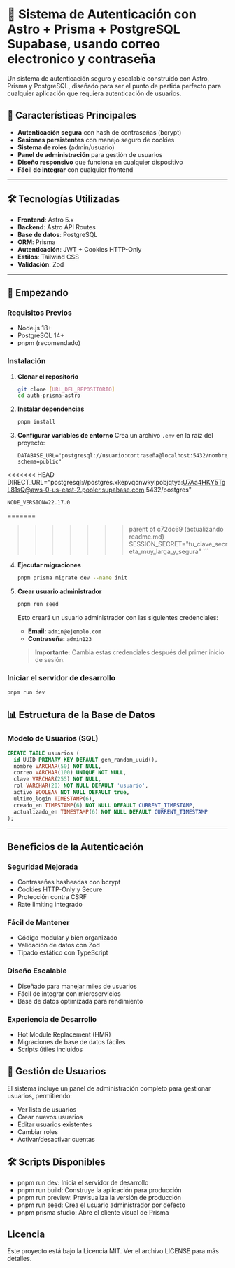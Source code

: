 # 🚀 Sistema de Autenticación con Astro + Prisma + PostgreSQL Supabase, usando correo electronico y contraseña

Un sistema de autenticación seguro y escalable construido con Astro, Prisma y PostgreSQL, diseñado para ser el punto de partida perfecto para cualquier aplicación que requiera autenticación de usuarios.

## 🌟 Características Principales

-   **Autenticación segura** con hash de contraseñas (bcrypt)
-   **Sesiones persistentes** con manejo seguro de cookies
-   **Sistema de roles** (admin/usuario)
-   **Panel de administración** para gestión de usuarios
-   **Diseño responsivo** que funciona en cualquier dispositivo
-   **Fácil de integrar** con cualquier frontend

---

## 🛠️ Tecnologías Utilizadas

-   **Frontend**: Astro 5.x
-   **Backend**: Astro API Routes
-   **Base de datos**: PostgreSQL
-   **ORM**: Prisma
-   **Autenticación**: JWT + Cookies HTTP-Only
-   **Estilos**: Tailwind CSS
-   **Validación**: Zod

---

## 🚀 Empezando

### Requisitos Previos

-   Node.js 18+
-   PostgreSQL 14+
-   pnpm (recomendado)

### Instalación

1.  **Clonar el repositorio**
    ```bash
    git clone [URL_DEL_REPOSITORIO]
    cd auth-prisma-astro
    ```
2.  **Instalar dependencias**
    ```bash
    pnpm install
    ```
3.  **Configurar variables de entorno**
    Crea un archivo `.env` en la raíz del proyecto:
    ```
    DATABASE_URL="postgresql://usuario:contraseña@localhost:5432/nombre_bd?schema=public"
<<<<<<< HEAD
    DIRECT_URL="postgresql://postgres.xkepvqcnwkylpobjqtya:U7Aa4HKY5TgL81sQ@aws-0-us-east-2.pooler.supabase.com:5432/postgres"

    NODE_VERSION=22.17.0

=======
>>>>>>> parent of c72dc69 (actualizando readme.md)
    SESSION_SECRET="tu_clave_secreta_muy_larga_y_segura"
    ```
4.  **Ejecutar migraciones**
    ```bash
    pnpm prisma migrate dev --name init
    ```
5.  **Crear usuario administrador**
    ```bash
    pnpm run seed
    ```
    Esto creará un usuario administrador con las siguientes credenciales:
    -   **Email:** `admin@ejemplo.com`
    -   **Contraseña:** `admin123`

    > **Importante:** Cambia estas credenciales después del primer inicio de sesión.

### Iniciar el servidor de desarrollo

```bash
pnpm run dev
```



## 📊 Estructura de la Base de Datos

### Modelo de Usuarios (SQL)

```sql
CREATE TABLE usuarios (
  id UUID PRIMARY KEY DEFAULT gen_random_uuid(),
  nombre VARCHAR(50) NOT NULL,
  correo VARCHAR(100) UNIQUE NOT NULL,
  clave VARCHAR(255) NOT NULL,
  rol VARCHAR(20) NOT NULL DEFAULT 'usuario',
  activo BOOLEAN NOT NULL DEFAULT true,
  ultimo_login TIMESTAMP(6),
  creado_en TIMESTAMP(6) NOT NULL DEFAULT CURRENT_TIMESTAMP,
  actualizado_en TIMESTAMP(6) NOT NULL DEFAULT CURRENT_TIMESTAMP
);
```
---
## Beneficios de la Autenticación
### Seguridad Mejorada
- Contraseñas hasheadas con bcrypt
- Cookies HTTP-Only y Secure
- Protección contra CSRF
- Rate limiting integrado
### Fácil de Mantener
- Código modular y bien organizado
- Validación de datos con Zod
- Tipado estático con TypeScript
### Diseño Escalable
- Diseñado para manejar miles de usuarios
- Fácil de integrar con microservicios
- Base de datos optimizada para rendimiento

### Experiencia de Desarrollo
- Hot Module Replacement (HMR)
- Migraciones de base de datos fáciles
- Scripts útiles incluidos

## 📱 Gestión de Usuarios
El sistema incluye un panel de administración completo para gestionar usuarios, permitiendo:

- Ver lista de usuarios
- Crear nuevos usuarios
- Editar usuarios existentes
- Cambiar roles
- Activar/desactivar cuentas

## 🛠️ Scripts Disponibles
* pnpm run dev: Inicia el servidor de desarrollo
* pnpm run build: Construye la aplicación para producción
* pnpm run preview: Previsualiza la versión de producción
* pnpm run seed: Crea el usuario administrador por defecto
* pnpm prisma studio: Abre el cliente visual de Prisma

## Licencia
Este proyecto está bajo la Licencia MIT. Ver el archivo LICENSE para más detalles.
